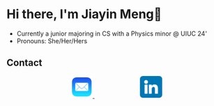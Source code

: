 <h1> Hi there, I'm Jiayin Meng👋 </h1>

* Currently a junior majoring in CS with a Physics minor @ UIUC 24'
* Pronouns: She/Her/Hers


## Contact
<div align="center">
    <a href="mailto:charlotte.m65012@gmail.com" target="_blank">
        <img src="./mail.png" width="10%"/>
    </a>
    <img width="20%" />
    <a href="https://www.linkedin.com/in/jiayin-meng2002/" target="_blank">
        <img src="./linkedin.png" width="10%"/>
    </a>
    
</div>
